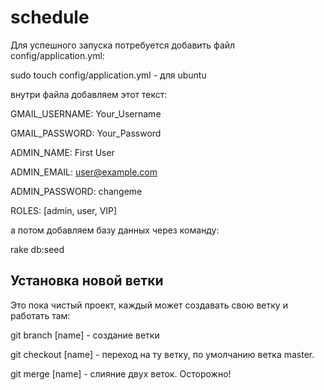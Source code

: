 schedule
========

Для успешного запуска потребуется добавить файл config/application.yml:

sudo touch config/application.yml - для ubuntu

внутри файла добавляем этот текст:

GMAIL_USERNAME: Your_Username

GMAIL_PASSWORD: Your_Password

ADMIN_NAME: First User

ADMIN_EMAIL: user@example.com

ADMIN_PASSWORD: changeme

ROLES: [admin, user, VIP]

а потом добавляем базу данных через команду:

rake db:seed

Установка новой ветки
---------
Это пока чистый проект, каждый может создавать свою ветку и работать там:

git branch [name] - создание ветки

git checkout [name] - переход на ту ветку, по умолчанию ветка master.

git merge [name] - слияние двух веток. Осторожно!
